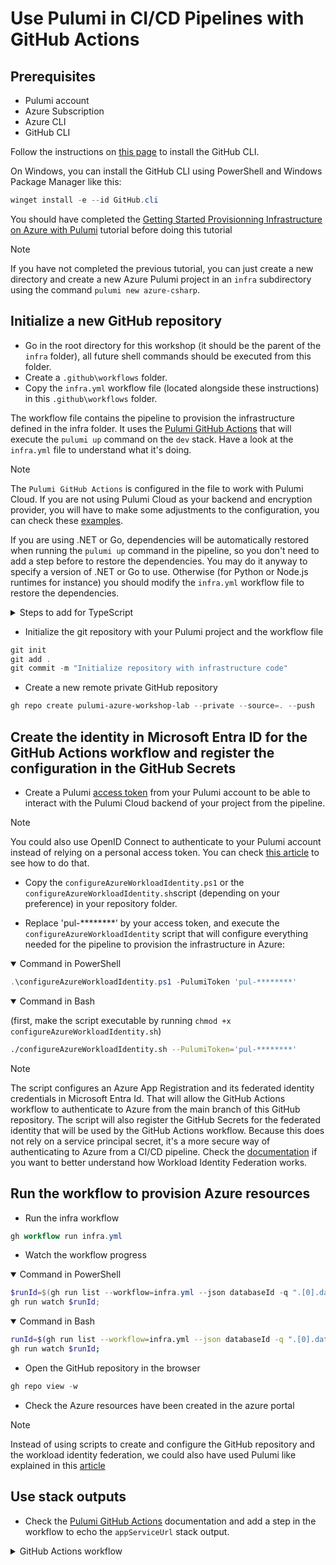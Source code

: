 # Use Pulumi in CI/CD Pipelines with GitHub Actions

## Prerequisites

- Pulumi account
- Azure Subscription
- Azure CLI
- GitHub CLI

Follow the instructions on [this page](https://github.com/cli/cli#installation) to install the GitHub CLI.

On Windows, you can install the GitHub CLI using PowerShell and Windows Package Manager like this:

```powershell
winget install -e --id GitHub.cli
```

You should have completed the [Getting Started Provisionning Infrastructure on Azure with Pulumi](./README.md) tutorial before doing this tutorial

> [!NOTE]  
> If you have not completed the previous tutorial, you can just create a new directory and create a new Azure Pulumi project in an `infra` subdirectory using the command `pulumi new azure-csharp`.

## Initialize a new GitHub repository

- Go in the root directory for this workshop (it should be the parent of the `infra` folder), all future shell commands should be executed from this folder. 
- Create a `.github\workflows` folder.
- Copy the `infra.yml` workflow file (located alongside these instructions) in this `.github\workflows` folder.

The workflow file contains the pipeline to provision the infrastructure defined in the infra folder. It uses the [Pulumi GitHub Actions](https://github.com/pulumi/actions) that will execute the `pulumi up` command on the `dev` stack. Have a look at the `infra.yml` file to understand what it's doing.

> [!NOTE]
> The `Pulumi GitHub Actions` is configured in the file to work with Pulumi Cloud. If you are not using Pulumi Cloud as your backend and encryption provider, you will have to make some adjustments to the configuration, you can check these [examples](https://github.com/pulumi/actions/tree/main/examples).

If you are using .NET or Go, dependencies will be automatically restored when running the `pulumi up` command in the pipeline, so you don't need to add a step before to restore the dependencies. You may do it anyway to specify a version of .NET or Go to use. Otherwise (for Python or Node.js runtimes for instance) you should modify the `infra.yml` workflow file to restore the dependencies.

<details>
  <summary>Steps to add for TypeScript</summary>

```yaml
- name: Install pnpm
  uses: pnpm/action-setup@v4
  with:
    version: latest

- name: Use Node.js LTS version
  uses: actions/setup-node@v4
  with:
    node-version: 'lts/*'
    cache: 'pnpm'
    cache-dependency-path: './infra/pnpm-lock.yaml'

- name: Install dependencies
  run: pnpm install
  working-directory: 'infra'
```
</details>

- Initialize the git repository with your Pulumi project and the workflow file

```powershell
git init
git add .
git commit -m "Initialize repository with infrastructure code"
```

- Create a new remote private GitHub repository

```powershell
gh repo create pulumi-azure-workshop-lab --private --source=. --push
```

## Create the identity in Microsoft Entra ID for the GitHub Actions workflow and register the configuration in the GitHub Secrets 

- Create a Pulumi [access token](https://www.pulumi.com/docs/pulumi-cloud/access-management/access-tokens/) from your Pulumi account to be able to interact with the Pulumi Cloud backend of your project from the pipeline.

> [!NOTE]
> You could also use OpenID Connect to authenticate to your Pulumi account instead of relying on a personal access token. You can check [this article](https://www.pulumi.com/docs/pulumi-cloud/access-management/oidc/client/github/) to see how to do that.

- Copy the `configureAzureWorkloadIdentity.ps1` or the `configureAzureWorkloadIdentity.sh`script (depending on your preference) in your repository folder.

- Replace 'pul-********' by your access token, and execute the `configureAzureWorkloadIdentity` script that will configure everything needed for the pipeline to provision the infrastructure in Azure:

<details open>
  <summary>Command in PowerShell</summary>

```powershell
.\configureAzureWorkloadIdentity.ps1 -PulumiToken 'pul-********'
```
</details>

<details open>
  <summary>Command in Bash</summary>

(first, make the script executable by running `chmod +x configureAzureWorkloadIdentity.sh`) 
```bash
./configureAzureWorkloadIdentity.sh --PulumiToken='pul-********'
```
</details>

> [!NOTE]
> The script configures an Azure App Registration and its federated identity credentials in Microsoft Entra Id. That will allow the GitHub Actions workflow to authenticate to Azure from the main branch of this GitHub repository. The script will also register the GitHub Secrets for the federated identity that will be used by the GitHub Actions workflow. Because this does not rely on a service principal secret, it's a more secure way of authenticating to Azure from a CI/CD pipeline. Check the [documentation](https://learn.microsoft.com/en-us/entra/workload-id/workload-identity-federation#how-it-works) if you want to better understand how Workload Identity Federation works.

## Run the workflow to provision Azure resources

- Run the infra workflow

```powershell
gh workflow run infra.yml
```

- Watch the workflow progress

<details open>
  <summary>Command in PowerShell</summary>

```powershell
$runId=$(gh run list --workflow=infra.yml --json databaseId -q ".[0].databaseId");
gh run watch $runId;
```

</details>

<details open>
  <summary>Command in Bash</summary>

```bash
runId=$(gh run list --workflow=infra.yml --json databaseId -q ".[0].databaseId");
gh run watch $runId;
```

</details>


- Open the GitHub repository in the browser

```powershell
gh repo view -w
```

- Check the Azure resources have been created in the azure portal

> [!NOTE]  
> Instead of using scripts to create and configure the GitHub repository and the workload identity federation, we could also have used Pulumi like explained in this [article](https://www.techwatching.dev/posts/azure-ready-github-repository)

## Use stack outputs

- Check the [Pulumi GitHub Actions](https://github.com/pulumi/actions) documentation and add a step in the workflow to echo the `appServiceUrl` stack output.

<details>
  <summary>GitHub Actions workflow</summary>

```yaml
- name: Provision infrastructure
  uses: pulumi/actions@v6
  id: pulumi
  with:
    command: up
    stack-name: dev
    work-dir: infra
  env:
    PULUMI_ACCESS_TOKEN: ${{ secrets.PULUMI_ACCESS_TOKEN }}

- run: echo "App service url is ${{ steps.pulumi.outputs.appServiceUrl }}"
```

</details>